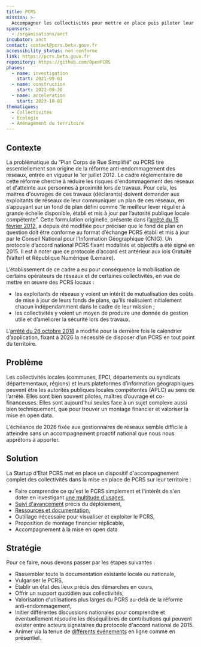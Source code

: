 ```yaml
---
title: PCRS
mission: >-
  Accompagner les collectivités pour mettre en place puis piloter leur projet de Plan Corps de Rue Simplifié
sponsors:
  - /organisations/anct
incubator: anct
contact: contact@pcrs.beta.gouv.fr
accessibility_status: non conforme
link: https://pcrs.beta.gouv.fr
repository: https://github.com/OpenPCRS
phases:
  - name: investigation
    start: 2021-09-01
  - name: construction
    start: 2022-09-30
  - name: acceleration
    start: 2023-10-01
thematiques:
  - Collectivités
  - Écologie
  - Aménagement du territoire
---
```

## Contexte

La problématique du “Plan Corps de Rue Simplifié” ou PCRS tire essentiellement son origine de la réforme anti-endommagement des réseaux, entrée en vigueur le 1er juillet 2012.
Le cadre réglementaire de cette réforme cherche à réduire les risques d'endommagement des réseaux et d'atteinte aux personnes à proximité lors de travaux. Pour cela, les maitres d'ouvrages de ces travaux (déclarants) doivent demander aux exploitants de réseaux de leur communiquer un plan de ces réseaux, en s’appuyant sur un fond de plan défini comme “le meilleur lever régulier à grande échelle disponible, établi et mis à jour par l’autorité publique locale compétente”. Cette formulation originelle, présente dans l’[arrêté du 15 février 2012](https://www.legifrance.gouv.fr/loda/id/JORFTEXT000025391351/), a depuis été modifiée pour préciser que le fond de plan en question doit être conforme au format d’échange PCRS établi et mis à jour par le Conseil National pour l’Information Géographique (CNIG). Un protocole d’accord national PCRS fixant modalités et objectifs a été signé en 2015. Il est à noter que ce protocole d’accord est antérieur aux lois Gratuité (Valter) et République Numérique (Lemaire).

L’établissement de ce cadre a eu pour conséquence la mobilisation de certains opérateurs de réseaux et de certaines collectivités, en vue de mettre en œuvre des PCRS locaux :

* les exploitants de réseaux y voient un intérêt de mutualisation des coûts de mise à jour de leurs fonds de plans, qu’ils réalisaient initialement chacun indépendamment dans le cadre de leur mission ;
* les collectivités y voient un moyen de produire une donnée de gestion utile et d’améliorer la sécurité lors des travaux.

L’[arrêté du 26 octobre 2018](https://www.legifrance.gouv.fr/jorf/id/JORFTEXT000037662105) a modifié pour la dernière fois le calendrier d’application, fixant à 2026 la nécessité de disposer d’un PCRS en tout point du territoire.

## Problème

Les collectivités locales (communes, EPCI, départements ou syndicats départementaux, régions) et leurs plateformes d’information géographiques peuvent être les autorités publiques locales compétentes (APLC) au sens de l’arrêté. Elles sont bien souvent pilotes, maîtres d’ouvrage et co-financeuses. Elles sont aujourd'hui seules face à un sujet complexe aussi bien techniquement, que pour trouver un montage financier et valoriser la mise en open data.

L’échéance de 2026 fixée aux gestionnaires de réseaux semble difficile à atteindre sans un accompagnement proactif national que nous nous apprêtons à apporter.

## Solution

La Startup d'Etat PCRS met en place un dispositif d'accompagnement complet des collectivités dans la mise en place de PCRS sur leur territoire :

* Faire comprendre ce qu'est le PCRS simplement et l'intérêt de s'en doter en investigant [une multitude d'usages](https://docs.pcrs.beta.gouv.fr/usages/les-usages-du-pcrs),
* [Suivi d'avancement](https://pcrs.beta.gouv.fr/suivi-pcrs) précis du déploiement,
* [Ressources et documentation](https://docs.pcrs.beta.gouv.fr/),
* Outillage nécessaire pour visualiser et exploiter le PCRS,
* Proposition de montage financier réplicable,
* Accompagnement à la mise en open data

## Stratégie

Pour ce faire, nous devons passer par les étapes suivantes :

* Rassembler toute la documentation existante locale ou nationale,
* Vulgariser le PCRS,
* Établir un état des lieux précis des démarches en cours,
* Offrir un support quotidien aux collectivités,
* Valorisation d'utilisations plus larges du PCRS au-delà de la réforme anti-endommagement,
* Initier différentes discussions nationales pour comprendre et éventuellement résoudre les déséquilibres de contributions qui peuvent exister entre acteurs signataires du protocole d'accord national de 2015.
* Animer via la tenue de [différents événements](https://pcrs.beta.gouv.fr/evenements) en ligne comme en présentiel.
